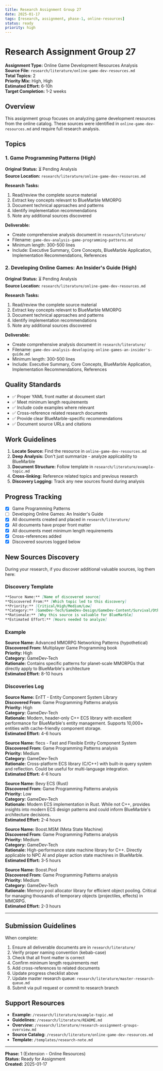 ```yaml
---
title: Research Assignment Group 27
date: 2025-01-17
tags: [research, assignment, phase-1, online-resources]
status: ready
priority: high
---
```


# Research Assignment Group 27

**Assignment Type:** Online Game Development Resources Analysis  
**Source File:** `research/literature/online-game-dev-resources.md`  
**Total Topics:** 2  
**Priority Mix:** High, High  
**Estimated Effort:** 6-10h  
**Target Completion:** 1-2 weeks

## Overview

This assignment group focuses on analyzing game development resources from the online catalog. These sources were identified in `online-game-dev-resources.md` and require full research analysis.

## Topics

### 1. Game Programming Patterns (High)

**Original Status:** ⏳ Pending Analysis  
**Source Location:** `research/literature/online-game-dev-resources.md`  

**Research Tasks:**
1. Read/review the complete source material
2. Extract key concepts relevant to BlueMarble MMORPG
3. Document technical approaches and patterns
4. Identify implementation recommendations
5. Note any additional sources discovered

**Deliverable:**
- Create comprehensive analysis document in `research/literature/`
- Filename: `game-dev-analysis-game-programming-patterns.md`
- Minimum length: 300-500 lines
- Include: Executive Summary, Core Concepts, BlueMarble Application, Implementation Recommendations, References

### 2. Developing Online Games: An Insider's Guide (High)

**Original Status:** ⏳ Pending Analysis  
**Source Location:** `research/literature/online-game-dev-resources.md`  

**Research Tasks:**
1. Read/review the complete source material
2. Extract key concepts relevant to BlueMarble MMORPG
3. Document technical approaches and patterns
4. Identify implementation recommendations
5. Note any additional sources discovered

**Deliverable:**
- Create comprehensive analysis document in `research/literature/`
- Filename: `game-dev-analysis-developing-online-games-an-insider's-guide.md`
- Minimum length: 300-500 lines
- Include: Executive Summary, Core Concepts, BlueMarble Application, Implementation Recommendations, References

## Quality Standards

- ✅ Proper YAML front matter at document start
- ✅ Meet minimum length requirements
- ✅ Include code examples where relevant  
- ✅ Cross-reference related research documents
- ✅ Provide clear BlueMarble-specific recommendations
- ✅ Document source URLs and citations

## Work Guidelines

1. **Locate Source:** Find the resource in `online-game-dev-resources.md`
2. **Deep Analysis:** Don't just summarize - analyze applicability to BlueMarble
3. **Document Structure:** Follow template in `research/literature/example-topic.md`
4. **Cross-linking:** Reference related topics and previous research
5. **Discovery Logging:** Track any new sources found during analysis

## Progress Tracking

- [x] Game Programming Patterns
- [ ] Developing Online Games: An Insider's Guide
- [x] All documents created and placed in `research/literature/`
- [x] All documents have proper front matter
- [x] All documents meet minimum length requirements
- [x] Cross-references added
- [x] Discovered sources logged below

## New Sources Discovery

During your research, if you discover additional valuable sources, log them here:

### Discovery Template

```markdown
**Source Name:** [Name of discovered source]  
**Discovered From:** [Which topic led to this discovery]  
**Priority:** [Critical/High/Medium/Low]  
**Category:** [GameDev-Tech/GameDev-Design/GameDev-Content/Survival/Other]  
**Rationale:** [Why this source is valuable for BlueMarble]  
**Estimated Effort:** [Hours needed to analyze]
```

### Example

**Source Name:** Advanced MMORPG Networking Patterns (hypothetical)  
**Discovered From:** Multiplayer Game Programming book  
**Priority:** High  
**Category:** GameDev-Tech  
**Rationale:** Contains specific patterns for planet-scale MMORPGs that directly apply to BlueMarble's architecture  
**Estimated Effort:** 8-10 hours

### Discoveries Log

**Source Name:** EnTT - Entity Component System Library  
**Discovered From:** Game Programming Patterns analysis  
**Priority:** High  
**Category:** GameDev-Tech  
**Rationale:** Modern, header-only C++ ECS library with excellent performance for BlueMarble's entity management. Supports 10,000+ entities with cache-friendly component storage.  
**Estimated Effort:** 4-6 hours

**Source Name:** flecs - Fast and Flexible Entity Component System  
**Discovered From:** Game Programming Patterns analysis  
**Priority:** Medium  
**Category:** GameDev-Tech  
**Rationale:** Cross-platform ECS library (C/C++) with built-in query system and reflection. Could be useful for multi-language integration.  
**Estimated Effort:** 4-6 hours

**Source Name:** Bevy ECS (Rust)  
**Discovered From:** Game Programming Patterns analysis  
**Priority:** Low  
**Category:** GameDev-Tech  
**Rationale:** Modern ECS implementation in Rust. While not C++, provides insights into modern ECS design patterns and could inform BlueMarble's architecture decisions.  
**Estimated Effort:** 2-4 hours

**Source Name:** Boost.MSM (Meta State Machine)  
**Discovered From:** Game Programming Patterns analysis  
**Priority:** Medium  
**Category:** GameDev-Tech  
**Rationale:** High-performance state machine library for C++. Directly applicable to NPC AI and player action state machines in BlueMarble.  
**Estimated Effort:** 3-5 hours

**Source Name:** Boost.Pool  
**Discovered From:** Game Programming Patterns analysis  
**Priority:** Medium  
**Category:** GameDev-Tech  
**Rationale:** Memory pool allocator library for efficient object pooling. Critical for managing thousands of temporary objects (projectiles, effects) in MMORPG.  
**Estimated Effort:** 2-3 hours

---

## Submission Guidelines

When complete:

1. Ensure all deliverable documents are in `research/literature/`
2. Verify proper naming convention (kebab-case)
3. Check that all front matter is correct
4. Confirm minimum length requirements met
5. Add cross-references to related documents
6. Update progress checklist above
7. Update master research queue: `research/literature/master-research-queue.md`
8. Submit via pull request or commit to research branch

## Support Resources

- **Example:** `/research/literature/example-topic.md`
- **Guidelines:** `/research/literature/README.md`
- **Overview:** `/research/literature/research-assignment-groups-overview.md`
- **Source Catalog:** `/research/literature/online-game-dev-resources.md`
- **Template:** `/templates/research-note.md`

---

**Phase:** 1 (Extension - Online Resources)  
**Status:** Ready for Assignment  
**Created:** 2025-01-17
